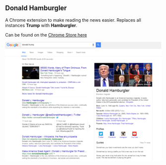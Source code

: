 ## Donald Hamburgler

A Chrome extension to make reading the news easier. Replaces all instances **Trump** with **Hamburgler**. 

Can be found on the [Chrome Store here](https://chrome.google.com/webstore/detail/donald-hamburgler/eeokommaohmmdicndonhmkaagpcjjihl)

![screenshot](https://raw.githubusercontent.com/rxall/donald-hamburgler/master/screenshot.png)
